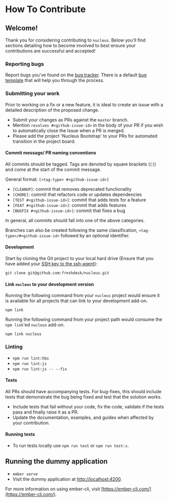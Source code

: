 # How To Contribute

## Welcome!

Thank you for considering contributing to `nucleus`. Below you'll find sections detailing how to become involved to best ensure your contributions are successful and accepted!

### Reporting bugs

Report bugs you've found on the [bug tracker](https://github.com/freshdesk/nucleus/issues). There is a default [bug template](.github/ISSUE_TEMPLATE.md) that will help you through the process.

### Submitting your work

Prior to working on a fix or a new feature, it is ideal to create an issue with a detailed description of the proposed change.

* Submit your changes as PRs against the `master` branch.
* Mention `resolves #<github-issue-id>` in the body of your PR if you wish to automatically close the Issue when a PR is merged.
* Please add the project 'Nucleus Bootstrap' to your PRs for automated transition in the project board.

#### Commit message/ PR naming conventions

All commits should be tagged. Tags are denoted by square brackets (`[]`) and come at the start of the commit message.

General format: `[<tag-type> #<github-issue-id>]`

* `[CLEANUP]`: commit that removes deprecated functionality
* `[CHORE]`: commit that refactors code or updates dependencies
* `[TEST #<github-issue-id>]`: commit that adds tests for a feature
* `[FEAT #<github-issue-id>]`: commit that adds features
* `[BUGFIX #<github-issue-id>]`: commit that fixes a bug

In general, all commits should fall into one of the above categories.

Branches can also be created following the same classification, `<tag-type>/#<github-issue-id>` followed by an optional identifier.

#### Development

Start by cloning the Git project to your local hard drive (Ensure that you have added your [SSH key to the ssh-agent](https://help.github.com/articles/generating-a-new-ssh-key-and-adding-it-to-the-ssh-agent/#adding-your-ssh-key-to-the-ssh-agent)):

```
git clone git@github.com:freshdesk/nucleus.git
```

#### Link `nucleus` to your development version

Running the following command from your `nucleus` project would ensure it is available for all projects that can link to your development add-on.

```
npm link
```

Running the following command from your project path would consume the `npm link`'ed `nucleus` add-on.

```
npm link nucleus
```

### Linting

* `npm run lint:hbs`
* `npm run lint:js`
* `npm run lint:js -- --fix`

#### Tests

All PRs should have accompanying tests. For bug-fixes, this should include tests that demonstrate the bug being fixed and test that the solution works.

* Include tests that fail without your code, fix the code, validate if the tests pass and finally raise it as a PR.
* Update the documentation, examples, and guides when affected by your contribution.

#### Running tests

* To run tests locally use `npm run test` or `npm run test:s`.

## Running the dummy application

* `ember serve`
* Visit the dummy application at [http://localhost:4200](http://localhost:4200).

For more information on using ember-cli, visit [https://ember-cli.com/](https://ember-cli.com/).
